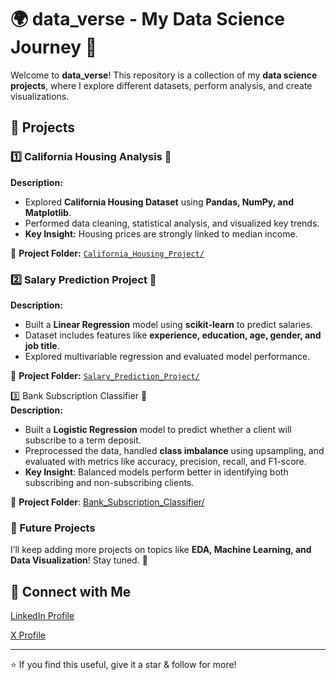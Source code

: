 # 🌍 data_verse - My Data Science Journey 🚀  

Welcome to **data_verse**! This repository is a collection of my **data science projects**, where I explore different datasets, perform analysis, and create visualizations.  

## 📌 Projects  
### 1️⃣ California Housing Analysis 🏡  
**Description:**  
- Explored **California Housing Dataset** using **Pandas, NumPy, and Matplotlib**.  
- Performed data cleaning, statistical analysis, and visualized key trends.  
- **Key Insight:** Housing prices are strongly linked to median income.  

🔗 **Project Folder:** [`California_Housing_Project/`](https://github.com/Nikhilverma-codes/Data_Verse/tree/main/California_Housing_Project) 

### 2️⃣ Salary Prediction Project 💼  
**Description:**  
- Built a **Linear Regression** model using **scikit-learn** to predict salaries.  
- Dataset includes features like **experience, education, age, gender, and job title**.  
- Explored multivariable regression and evaluated model performance.  

🔗 **Project Folder:** [`Salary_Prediction_Project/`](https://github.com/Nikhilverma-codes/Data_Verse/tree/main/Salary_Prediction_Project)

3️⃣ Bank Subscription Classifier 🏦  
**Description:**

- Built a **Logistic Regression** model to predict whether a client will subscribe to a term deposit.
- Preprocessed the data, handled **class imbalance** using upsampling, and evaluated with metrics like accuracy, precision, recall, and F1-score.
- **Key Insight**: Balanced models perform better in identifying both subscribing and non-subscribing clients.

🔗 **Project Folder**: [Bank_Subscription_Classifier/](Bank_Subscription_Classifier/)

### 📂 Future Projects  
I’ll keep adding more projects on topics like **EDA, Machine Learning, and Data Visualization**! Stay tuned. 🚀  

## 🤝 Connect with Me  

[LinkedIn Profile](https://www.linkedin.com/in/nikhil-verma-14b60a349?lipi=urn%3Ali%3Apage%3Ad_flagship3_profile_view_base_contact_details%3BvcjA2N3MSMWjxVNnQXrkSA%3D%3D)

[X Profile](https://x.com/Nikhil_Verma__)

---

⭐ If you find this useful, give it a star & follow for more!  
